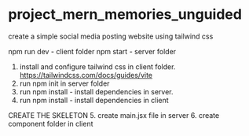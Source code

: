 # project_mern_memories_unguided
create a simple social media posting website using tailwind css

npm run dev - client folder
npm start - server folder

1. install and configure tailwind css in client folder.
  https://tailwindcss.com/docs/guides/vite
2. run npm init in server folder
3. run npm install - install dependencies in server.
4. run npm install - install dependencies in client


CREATE THE SKELETON
5. create main.jsx file in server
6. create component folder in client
